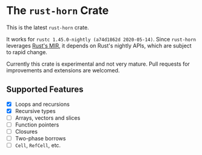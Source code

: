 # The `rust-horn` Crate

This is the latest `rust-horn` crate.

It works for `rustc 1.45.0-nightly (a74d1862d 2020-05-14)`.
Since `rust-horn` leverages [Rust's MIR](https://rust-lang.github.io/rustc-guide/mir/index.html), it depends on Rust's nightly APIs, which are subject to rapid change.

Currently this crate is experimental and not very mature.
Pull requests for improvements and extensions are welcomed.

## Supported Features

- [x] Loops and recursions
- [x] Recursive types
- [ ] Arrays, vectors and slices
- [ ] Function pointers
- [ ] Closures
- [ ] Two-phase borrows
- [ ] `Cell`, `RefCell`, etc.
